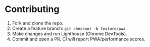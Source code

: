 # Contributing
1. Fork and clone the repo.
2. Create a feature branch: `git checkout -b feature/pwa`.
3. Make changes and run Lighthouse (Chrome DevTools).
4. Commit and open a PR. CI will report PWA/performance scores.
